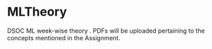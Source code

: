 # MLTheory
DSOC ML week-wise theory . PDFs will be uploaded pertaining to the concepts mentioned in the Assignment.
